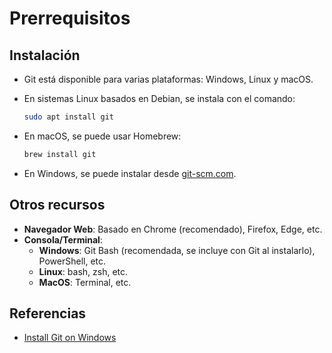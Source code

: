 # Prerrequisitos

## Instalación

- Git está disponible para varias plataformas: Windows, Linux y macOS.
- En sistemas Linux basados en Debian, se instala con el comando:

  ```bash
  sudo apt install git
  ```
- En macOS, se puede usar Homebrew:

  ```bash
  brew install git
  ```
- En Windows, se puede instalar desde [git-scm.com](https://git-scm.com/download/).

## Otros recursos

- **Navegador Web**: Basado en Chrome (recomendado), Firefox, Edge, etc.
- **Consola/Terminal**:
  - **Windows**: Git Bash (recomendada, se incluye con Git al instalarlo), PowerShell, etc.
  - **Linux**: bash, zsh, etc.
  - **MacOS**: Terminal, etc.

## Referencias

- [Install Git on Windows](https://zaycodes.medium.com/how-to-install-git-on-windows-f6031afef08c)

